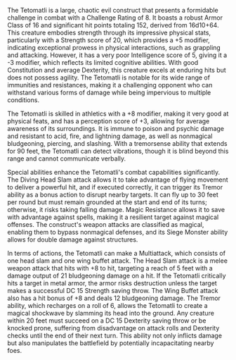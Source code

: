The Tetomatli is a large, chaotic evil construct that presents a formidable challenge in combat with a Challenge Rating of 8. It boasts a robust Armor Class of 16 and significant hit points totaling 152, derived from 16d10+64. This creature embodies strength through its impressive physical stats, particularly with a Strength score of 20, which provides a +5 modifier, indicating exceptional prowess in physical interactions, such as grappling and attacking. However, it has a very poor Intelligence score of 5, giving it a -3 modifier, which reflects its limited cognitive abilities. With good Constitution and average Dexterity, this creature excels at enduring hits but does not possess agility. The Tetomatli is notable for its wide range of immunities and resistances, making it a challenging opponent who can withstand various forms of damage while being impervious to multiple conditions.

The Tetomatli is skilled in athletics with a +8 modifier, making it very good at physical feats, and has a perception score of +3, allowing for average awareness of its surroundings. It is immune to poison and psychic damage and resistant to acid, fire, and lightning damage, as well as nonmagical bludgeoning, piercing, and slashing. With a tremorsense ability that extends for 90 feet, the Tetomatli can detect vibrations, though it is blind beyond this range and cannot communicate verbally. 

Special abilities enhance the Tetomatli's combat capabilities significantly. The Diving Head Slam attack allows it to take advantage of flying movement to deliver a powerful hit, and if executed correctly, it can trigger its Tremor ability as a bonus action to disrupt nearby targets. It can fly up to 30 feet per round but must remain grounded at the start and end of its turns; otherwise, it risks taking falling damage. Magic Resistance allows it to save with advantage against spells, making it a resilient target against magical offenses. The construct's weapon attacks are classified as magical, enabling them to bypass nonmagical defenses, and its Siege Monster ability allows for double damage against structures.

In terms of actions, the Tetomatli can make a Multiattack, which consists of one head slam and one wing buffet attack. The Head Slam attack is a melee weapon attack that hits with +8 to hit, targeting a reach of 5 feet with a damage output of 21 bludgeoning damage on a hit. If the Tetomatli critically hits a target in metal armor, the armor risks destruction unless the target makes a successful DC 15 Strength saving throw. The Wing Buffet attack also has a hit bonus of +8 and deals 12 bludgeoning damage. The Tremor ability, which recharges on a roll of 6, allows the Tetomatli to create a magical shockwave by slamming its head into the ground. Any creature within 20 feet must succeed on a DC 15 Dexterity saving throw or be knocked prone, suffering from disadvantage on attack rolls and Dexterity checks until the end of their next turn. This ability not only inflicts damage but also manipulates the battlefield by potentially incapacitating nearby foes.